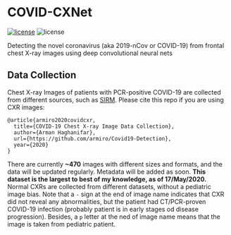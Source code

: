 # COVID-CXNet
[![license](https://img.shields.io/github/license/mashape/apistatus.svg?style=flat-square)](https://github.com/armiro/Covid19-Detection/blob/master/LICENSE)
![license](https://img.shields.io/badge/development-98%25-yellow?style=flat-square)

Detecting the novel coronavirus (aka 2019-nCov or COVID-19) from frontal chest X-ray images 
using deep convolutional neural nets

## Data Collection
Chest X-ray Images of patients with PCR-positive COVID-19 are collected from different sources, such as [SIRM](https://www.sirm.org/category/senza-categoria/covid-19/).
Please cite this repo if you are using CXR images:
```
@article{armiro2020covidcxr,
  title={COVID-19 Chest X-ray Image Data Collection},
  author={Arman Haghanifar},
  url={https://github.com/armiro/Covid19-Detection},
  year={2020}
}
```
There are currently **~470** images with different sizes and formats, and the data will be updated regularly. Metadata will be added as soon. **This dataset is the largest to best of my knowledge, as of 17/May/2020.** Normal CXRs are collected from different datasets, without a pediatric image bias. Note that a `-` sign at the end of image name indicates that CXR did not reveal any abnormalities, but the patient had CT/PCR-proven COVID-19 infection (probably patient is in early stages od disease progression). Besides, a `p` letter at the ned of image name means that the image is taken from pediatric patient.
